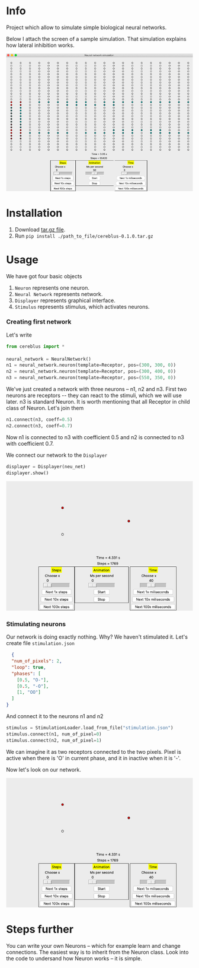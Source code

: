 # Info

Project which allow to simulate simple biological neural networks.

Below I attach the screen of a sample simulation. That simulation explains how lateral inhibition works.

![There should be photo of an app.](https://github.com/pggPL/cereblus/blob/master/img/celebrus.gif)


# Installation

1. Download [tar.gz file](https://github.com/pggPL/cereblus/raw/master/to_download/cereblus-0.1.0.tar.gz).
2. Run ```pip install ./path_to_file/cereblus-0.1.0.tar.gz```

# Usage

We have got four basic objects

1. ```Neuron``` represents one neuron.
2. ```Neural Network``` represents network.
3. ```Displayer``` represents graphical interface.
4. ```Stimulus``` represents stimulus, which activates neurons.

### Creating first network

Let's write
``` python
from cereblus import *

neural_network = NeuralNetwork()
n1 = neural_network.neuron(template=Receptor, pos=(300, 300, 0))
n2 = neural_network.neuron(template=Receptor, pos=(300, 400, 0))
n3 = neural_network.neuron(template=Receptor, pos=(550, 350, 0))
```

We've just created a network with three neurons – n1, n2 and n3. First two neurons are receptors -- they can react to the stimuli, which we will use later. n3 is standard Neuron. It is worth mentioning that all Receptor in child class of Neuron. Let's join them
```python
n1.connect(n3, coeff=0.5)
n2.connect(n3, coeff=0.7)
```
Now n1 is connected to n3 with coefficient 0.5 and n2 is connected to n3 with coefficient 0.7.

We connect our network to the ```Displayer```
```python
displayer = Displayer(neu_net)
displayer.show()
```

![](https://github.com/pggPL/cereblus/raw/master/img/from_readme_1.gif)

### Stimulating neurons

Our network is doing exactly nothing. Why? We haven't stimulated it. 
Let's create file ```stimulation.json``` 
```json
  {
  "num_of_pixels": 2,
  "loop": true,
  "phases": [
    [0.5, "O-"],
    [0.5, "-O"],
    [1, "OO"]
  ]
}

```

And connect it to the neurons n1 and n2
```python
stimulus = StimulationLoader.load_from_file("stimulation.json")
stimulus.connect(n1, num_of_pixel=0)
stimulus.connect(n2, num_of_pixel=1)
```

We can imagine it as two receptors connected to the two pixels. Pixel is active when there is 'O' in current phase, and it in inactive when it is '-'.

Now let's look on our network.

![](https://github.com/pggPL/cereblus/raw/master/img/from_readme_1.gif)

# Steps further

You can write your own Neurons – which for example learn and change connections. The easiest way is to inherit from the Neuron class. Look into the code to undersand how Neuron works – it is simple.
